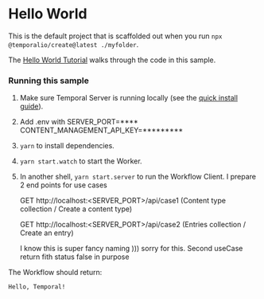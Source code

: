 # Hello World

This is the default project that is scaffolded out when you run `npx @temporalio/create@latest ./myfolder`.

The [Hello World Tutorial](https://docs.temporal.io/typescript/hello-world/) walks through the code in this sample.

### Running this sample

1. Make sure Temporal Server is running locally (see the [quick install guide](https://docs.temporal.io/server/quick-install/)).
1. Add .env with 
  SERVER_PORT=****
  CONTENT_MANAGEMENT_API_KEY=*********
1. `yarn` to install dependencies.
1. `yarn start.watch` to start the Worker.
1. In another shell, `yarn start.server` to run the Workflow Client.
   I prepare 2 end points for use cases
   
      GET http://localhost:<SERVER_PORT>/api/case1 (Content type collection / Create a content type)
      
      GET http://localhost:<SERVER_PORT>/api/case2 (Entries collection / Create an entry)
      
   I know this is super fancy naming ))) sorry for this. Second useCase return fith status false in purpose
   

The Workflow should return:

```bash
Hello, Temporal!
```
